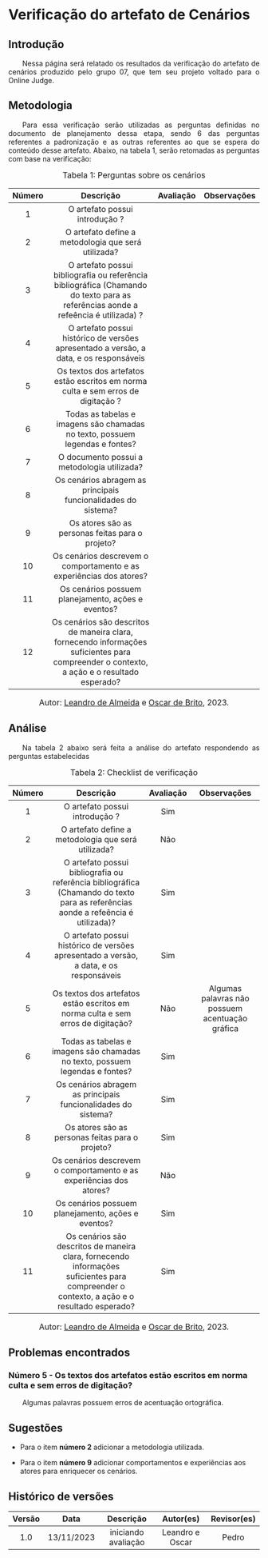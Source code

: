 # Verificação do artefato de Cenários

## Introdução 
<p align="justify">&emsp;&emsp;Nessa página será relatado os resultados da verificação do artefato de cenários produzido pelo grupo 07, que tem seu projeto voltado para o Online Judge.</p>

## Metodologia
<p align="justify">&emsp;&emsp;Para essa verificação serão utilizadas as perguntas definidas no documento de planejamento dessa etapa, sendo 6 das perguntas referentes a padronização e as outras referentes ao que se espera do conteúdo desse artefato. Abaixo, na tabela 1, serão retomadas as perguntas com base na verificação:</p>

<font size="3"><p style="text-align: center"> Tabela 1: Perguntas sobre os cenários</p> </font>

<center>

| Número | Descrição | Avaliação | Observações | 
| :----: | :-------: | :-------: | :--------: | 
| 1 | O artefato possui introdução ?| |  |
| 2 | O artefato define a metodologia que será utilizada? | | |
| 3 | O artefato possui bibliografia ou referência bibliográfica (Chamando do texto para as referências aonde a refeência é utilizada) ?| | |
| 4 | O artefato possui histórico de versões apresentado a versão, a data, e os responsáveis | | |
| 5 | Os textos dos artefatos estão escritos em norma culta e sem erros de digitação ? | | |
| 6 | Todas as tabelas e imagens são chamadas no texto, possuem legendas e fontes? | | |
| 7 | O documento possui a metodologia utilizada? | | |
| 8 | Os cenários abragem as principais funcionalidades do sistema? | | |  
| 9 | Os atores são as personas feitas para o projeto?	 | | |  
| 10 | Os cenários descrevem o comportamento e as experiências dos atores?	 | | |  
| 11 | Os cenários possuem planejamento, ações e eventos? | | | 
| 12 | Os cenários são descritos de maneira clara, fornecendo informações suficientes para compreender o contexto, a ação e o resultado esperado?| | | 

</center>

<font size="3"><p style="text-align: center"> Autor: <a href="https://github.com/leomitx10" target="_blanck">Leandro de Almeida</a> e <a href="https://github.com/OscarDeBrito" target="_blanck">Oscar de Brito</a>, 2023.</p></font>


## Análise
<p align="justify">&emsp;&emsp;Na tabela 2 abaixo será feita a análise do artefato respondendo as perguntas estabelecidas</p>


<font size="3"><p style="text-align: center"> Tabela 2: Checklist de verificação </p> </font>

<center>

| Número | Descrição | Avaliação | Observações | 
| :----: | :-------: | :-------: | :--------: | 
| 1 | O artefato possui introdução ?| Sim |  |
| 2 | O artefato define a metodologia que será utilizada? | Não | |
| 3 | O artefato possui bibliografia ou referência bibliográfica (Chamando do texto para as referências aonde a refeência é utilizada)?| Sim | |
| 4 | O artefato possui histórico de versões apresentado a versão, a data, e os responsáveis | Sim | |
| 5 | Os textos dos artefatos estão escritos em norma culta e sem erros de digitação? | Não | Algumas palavras não possuem acentuação gráfica |
| 6 | Todas as tabelas e imagens são chamadas no texto, possuem legendas e fontes? | Sim | |
| 7 | Os cenários abragem as principais funcionalidades do sistema? | Sim | |  
| 8 | Os atores são as personas feitas para o projeto?	 | Sim | |  
| 9 | Os cenários descrevem o comportamento e as experiências dos atores?	 | Não | |  
| 10 | Os cenários possuem planejamento, ações e eventos? | Sim | | 
| 11 | Os cenários são descritos de maneira clara, fornecendo informações suficientes para compreender o contexto, a ação e o resultado esperado?| Sim | | 

</center>

<font size="3"><p style="text-align: center"> Autor: <a href="https://github.com/leomitx10" target="_blanck">Leandro de Almeida</a> e <a href="https://github.com/OscarDeBrito" target="_blanck">Oscar de Brito</a>, 2023.</p></font>

## Problemas encontrados
### Número 5 - Os textos dos artefatos estão escritos em norma culta e sem erros de digitação?
<p align="justify">&emsp;&emsp;Algumas palavras possuem erros de acentuação ortográfica.</p>

## Sugestões
- Para o item <b>número 2</b> adicionar a metodologia utilizada.</p>
- Para o item <b>número 9</b> adicionar comportamentos e experiẽncias aos atores para enriquecer os cenários.</p>

## Histórico de versões


<center>

| Versão |    Data    |      Descrição       |  Autor(es) | Revisor(es) |
| :----: | :--------: | :------------------: | :-----: | :-----: |
|  1.0   | 13/11/2023 | iniciando avaliação | Leandro e Oscar | Pedro |


</center>
